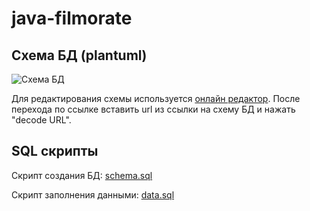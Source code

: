 # java-filmorate


## Схема БД (plantuml)
![Схема БД](https://www.plantuml.com/plantuml/svg/jPD1Rvim5CVl_XIUTYa7jBGRbogBoZQtG-swYg5frJ8X3xyMgxP1naYjgdttGJ7W228cJKbEuRtV-yU_PyugGxMffK2lJ0uIi0H3cnyCxhW2d8GVhiZHeuSbBV7ZyFWcZhw4yMrwIMwRebCu_ngJwE9wBA1k0isoebR6myy8uvjB_7wpCuCpRslQxpSIH-5LqxFE2b7eqzSh-zaShz-yFDeqgA8IskxlOVpnSnWV1Ijl3Zbn457SSzKmozHRXm99kN2PuzKyzCw1VdDjSaQVMkvJc13qfxTmnuKya8AJ85Xqe440hI1br83zQmldPxMcXXSlugBhX5oGUEdq3AfCyxAZ4l8ZcGE27ZXlFRYNHfOqjIfiuAw-LF07w1rkrOIt5wsROITibTFHJTaReJaeLkMy_9yCEsPloZqe3GTy5uQWnkPXOzpDkAUQQdF5prlhjCn8gnwuAgcc4Wkkm3oLW0jjyW8XkmcyzlrdF5mFV8h75UtsZFlzrwPXbGYr0TCeUoodEjYObFsVEMSCr2_VQKAewvsolH24P4d7UbFfNXDq1ehLKlm5)

Для редактирования схемы используется [онлайн редактор](https://www.plantuml.com/plantuml/uml). После перехода по ссылке вставить url из ссылки на схему БД и нажать "decode URL".


## SQL скрипты
Скрипт создания БД: [schema.sql](src/main/resources/schema.sql)

Скрипт заполнения данными: [data.sql](src/main/resources/data.sql)
